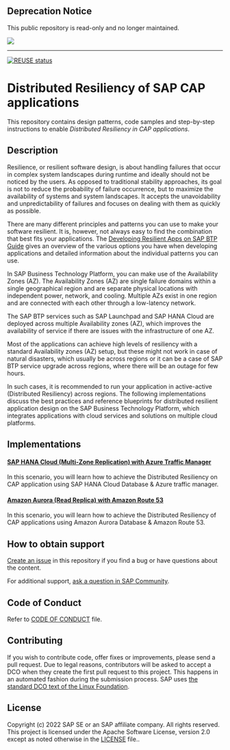 ## Deprecation Notice

This public repository is read-only and no longer maintained.

![](https://img.shields.io/badge/STATUS-NOT%20CURRENTLY%20MAINTAINED-red.svg?longCache=true&style=flat)

---
[![REUSE status](https://api.reuse.software/badge/github.com/SAP-samples/cap-distributed-resiliency)](https://api.reuse.software/info/github.com/SAP-samples/cap-distributed-resiliency)

# Distributed Resiliency of SAP CAP applications
This repository contains design patterns, code samples and step-by-step instructions to enable *Distributed Resiliency in CAP applications*. 
## Description
Resilience, or resilient software design, is about handling failures that occur in complex system landscapes during runtime and ideally should not be noticed by the users. As opposed to traditional stability approaches, its goal is not to reduce the probability of failure occurrence, but to maximize the availability of systems and system landscapes. It accepts the unavoidability and unpredictability of failures and focuses on dealing with them as quickly as possible.

There are many different principles and patterns you can use to make your software resilient. It is, however, not always easy to find the combination that best fits your applications. The [Developing Resilient Apps on SAP BTP Guide](https://help.sap.com/viewer/eadaa45871804b4a974be865f627e791/Cloud/en-US/d1fe5fd8ecfb46c193221ebb991af3d7.html) gives an overview of the various options you have when developing applications and detailed information about the individual patterns you can use.


In SAP Business Technology Platform, you can make use of the Availability Zones (AZ). The Availability Zones (AZ) are single failure domains within a single geographical region and are separate physical locations with independent power, network, and cooling. Multiple AZs exist in one region and are connected with each other through a low-latency network.

The SAP BTP services such as SAP Launchpad and SAP HANA Cloud are deployed across multiple Availability zones (AZ), which improves the availability of service if there are issues with the infrastructure of one AZ. 

Most of the applications can achieve high levels of resiliency with a standard Availability zones (AZ) setup, but these might not work in case of natural disasters, which usually be across regions or it can be a case of SAP BTP service upgrade across regions, where there will be an outage for few hours. 

In such cases, it is recommended to run your application in active-active (Distributed Resiliency) across regions. The following implementations discuss the best practices and reference blueprints for distributed resilient application design on the SAP Business Technology Platform, which integrates applications with cloud services and solutions on multiple cloud platforms.

## Implementations

#### [SAP HANA Cloud (Multi-Zone Replication) with Azure Traffic Manager](https://github.com/SAP-samples/cap-distributed-resiliency/tree/SAP-HANA-Cloud)

In this scenario, you will learn how to achieve the Distributed Resiliency on CAP application using SAP HANA Cloud Database & Azure traffic manager.

#### [Amazon Aurora (Read Replica) with Amazon Route 53](https://github.com/SAP-samples/cap-distributed-resiliency/tree/Amazon-Aurora)

In this scenario, you will learn how to achieve the Distributed Resiliency of CAP applications using Amazon Aurora Database & Amazon Route 53.

## How to obtain support
[Create an issue](https://github.com/SAP-samples/cap-distributed-resiliency/issues) in this repository if you find a bug or have questions about the content.
 
For additional support, [ask a question in SAP Community](https://answers.sap.com/questions/ask.html).
## Code of Conduct
Refer to [CODE OF CONDUCT](CODE_OF_CONDUCT.md) file.

## Contributing
If you wish to contribute code, offer fixes or improvements, please send a pull request. Due to legal reasons, contributors will be asked to accept a DCO when they create the first pull request to this project. This happens in an automated fashion during the submission process. SAP uses [the standard DCO text of the Linux Foundation](https://developercertificate.org/).

## License
Copyright (c) 2022 SAP SE or an SAP affiliate company. All rights reserved. This project is licensed under the Apache Software License, version 2.0 except as noted otherwise in the [LICENSE](LICENSE) file..
